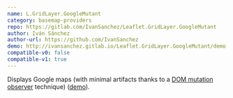 ```yaml
---
name: L.GridLayer.GoogleMutant
category: basemap-providers
repo: https://gitlab.com/IvanSanchez/Leaflet.GridLayer.GoogleMutant
author: Iván Sánchez
author-url: https://github.com/IvanSanchez
demo: http://ivansanchez.gitlab.io/Leaflet.GridLayer.GoogleMutant/demo.html
compatible-v0: false
compatible-v1: true
---
```


Displays Google maps (with minimal artifacts thanks to a <a href="https://developer.mozilla.org/en-US/docs/Web/API/MutationObserver">DOM mutation observer</a> technique) (<a href="http://ivansanchez.gitlab.io/Leaflet.GridLayer.GoogleMutant/demo.html">demo</a>).
